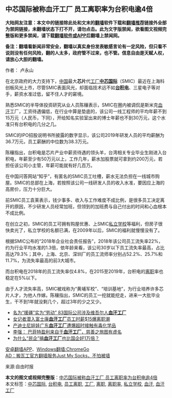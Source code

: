  <h2>中芯国际被称血汗工厂 员工离职率为台积电逾4倍</h2> <p class="notice"><b>大陆网友注意：本文中的链接除此处和文末的<a href="https://github.com/bannedbook/fanqiang" >翻墙</a>软件下载和<a href="https://github.com/killgcd/justmysocks/blob/master/README.md">翻墙推荐</a>链接外全部为禁网链接，未翻墙状态下打不开，请勿点击。此为文字版禁闻，欲看图文视频完整版和更多禁闻，请下载<a href="https://github.com/bannedbook/fanqiang">翻墙软件或APP</a>后翻墙上禁闻网。</p><p>备注：翻墙看新闻非常安全，翻墙以真实身份发表敏感言论有一定风险，但只看不说则没有任何风险，翻的人太多，政府管不过来，也不管。信息自由是天赋人权，请放心大胆的翻墙。</b></p>  <div class="entry"> <p>作者： 卢永山</p> <p>在北京政府的大力支持下，<span class='wp_keywordlink_affiliate'><a href="https://www.bannedbook.org/" title="中国" target="_blank">中国</a></span>最大<strong>芯片</strong>代<a href="https://www.bannedbook.org/bnews/tag/%E5%B7%A5%E5%8E%82/" class="st_tag internal_tag" rel="tag" title="标签 工厂 下的日志">工厂</a><strong><a href="https://www.bannedbook.org/bnews/tag/%E4%B8%AD%E8%8A%AF%E5%9B%BD%E9%99%85/" class="st_tag internal_tag" rel="tag" title="标签 中芯国际 下的日志">中芯国际</a></strong>（SMIC）最近在上海科创板风光上市，尽管SMIC表面风光，却面临技术远不如<strong><a href="https://www.bannedbook.org/bnews/tag/%e5%8f%b0%e7%a7%af%e7%94%b5/" class="st_tag internal_tag" rel="tag" title="标签 台积电 下的日志">台积电</a></strong>、三星电子等对手，薪资水准过低，留不住人才的窘境。 </p> <p>熟悉SMIC的半导体投资研究从业人员陈穰表示，SMIC在圈内被调侃是斯米克<a href="https://www.bannedbook.org/bnews/tag/%E8%A1%80%E6%B1%97/" class="st_tag internal_tag" rel="tag" title="标签 血汗 下的日志">血汗</a>工厂，工资待遇偏低，在行业中算是垫底的，该公司一线工程师的平均年薪不到15万元（人民币，下同），开给知名实验室出来的博士年薪也不到30万元，这个水准只有台积电的几分之几。 </p> <p>SMIC的IPO招股说明书所披露的数字显示，该公司2019年研发人员的平均薪酬为36.7万元，员工薪酬的中位数为38.3万元。</p>  <p>陈穰指出，台积电是芯片产业中薪资待遇的领头羊，台湾相关专业毕业生刚进入台积电，年薪至少有50万元以上，工作几年，薪水加股票就可拿到约200万元，若担任该公司小主管，年薪可能就有好几百万。</p> <p>在中国问答网站“知乎”，有匿名的SMIC员工吐槽，薪水无法负担在一线城市购屋。SMIC的总部在上海，若按照该公司一线研发人员的收入水准，要因应上海的高房价，压力十分巨大。</p> <p>前SMIC员工袁莱表示，钱少事多、收入与工作难度不成比例，是很多员工决定离开的原因，不少研发人员经常加班，但领到的加班费与自己付出的时间和心血根本不成比例。</p> <p>在创立之初，SMIC的员工可拥有购屋优惠、上SMIC<a href="https://www.bannedbook.org/bnews/tag/%E7%A7%81%E7%AB%8B%E5%AD%A6%E6%A0%A1/" class="st_tag internal_tag" rel="tag" title="标签 私立学校 下的日志">私立学校</a>等福利，但房子很快卖光了，私立学校的名额已满，在2009年以后，SMIC的福利就慢慢没有了。</p>  <p>根据SMIC公布的“2018年企业社会责任报告”，2018年该公司员工流失率22%，约为行业平均水准的1.3倍，依年龄来看，该公司30岁以下员工流失率最高，占比高达79.3%；其中，上海、北京、深圳厂的员工流师率分别占52.2%、25.7%和11.7%，为流失率最高的前3大城市。</p> <p>而台积电在2018年的员工流失率仅4.8%，在2015至2019年，台积电的<a href="https://www.bannedbook.org/bnews/tag/%E7%A6%BB%E8%81%8C/" class="st_tag internal_tag" rel="tag" title="标签 离职 下的日志">离职</a>率也稳定在5%以下。</p> <p>由于人才流失率高，SMIC被戏称为“黄埔军校”、“培训基地”，为行业培养许多芯片人才，为他人作嫁。陈穰指出，SMIC的员工一挖就能挖走，进来一大批毕业生，干不到1年就没剩几个，超过3年的少之又少。</p> <ul class='op-related-articles' title='相关阅读'> <li><a href='https://www.bannedbook.org/bnews/cbnews/20200302/1286991.html' target='_blank'>名为“援疆”实为“劳动” 83国际公司涉及维吾尔人<b>血汗工厂</b></a></li> <li><a href='https://www.bannedbook.org/bnews/baitai/20190303/1090557.html' target='_blank'>女记者潜入富士康<b>血汗工厂</b>员工时薪$15爆离职潮</a></li> <li><a href='https://www.bannedbook.org/bnews/baitai/20181209/1044297.html' target='_blank'>产迪士尼娃娃广东<b>血汗工厂</b>遭爆超时接触有毒化学品</a></li> <li><a href='https://www.bannedbook.org/bnews/baitai/20100923/1020934.html' target='_blank'>李强&#65306; 巴菲特盈利来自于<b>血汗工厂</b>&#65292;慈善之旅图有虚名</a></li> <li><a href='https://www.bannedbook.org/bnews/baitai/20181019/1015657.html' target='_blank'>为什么“民企”搞<b>血汗工厂</b>也比国企好1万倍？</a></li> </ul> <div class="texttj"> <a href="https://github.com/bannedbook/fanqiang/wiki/%E7%A6%81%E9%97%BB%E7%BD%91%E5%AE%89%E5%8D%93%E7%BF%BB%E5%A2%99%E6%96%B0%E9%97%BBAPP" target="_blank">安卓翻墙APP</a>、<a href="https://github.com/bannedbook/fanqiang/wiki/Chrome%E4%B8%80%E9%94%AE%E7%BF%BB%E5%A2%99%E5%8C%85" target="_blank">Windows翻墙:ChromeGo</a><br/> <a href="https://github.com/killgcd/justmysocks/blob/master/README.md" target="_blank">AD：搬瓦工官方翻墙服务Just My Socks，不怕被墙</a> </div><p>来源:自由时报</p> <a name='sharetosocial'></a>         <div><b>本文的图文或视频完整版</b>：<a href='https://www.bannedbook.org/bnews/comments/20200802/1373664.html'>中芯国际被称血汗工厂 员工离职率为台积电逾4倍</a></div>  </div><!--END ENTRY--> <div class="postfooter"> <div>本文标签：<a href="https://www.bannedbook.org/bnews/tag/%E4%B8%AD%E8%8A%AF%E5%9B%BD%E9%99%85/" rel="tag">中芯国际</a>, <a href="https://www.bannedbook.org/bnews/tag/%e5%8f%b0%e7%a7%af%e7%94%b5/" rel="tag">台积电</a>, <a href="https://www.bannedbook.org/bnews/tag/%E5%91%98%E5%B7%A5%E7%A6%BB%E8%81%8C/" rel="tag">员工离职</a>, <a href="https://www.bannedbook.org/bnews/tag/%E5%B7%A5%E5%8E%82/" rel="tag">工厂</a>, <a href="https://www.bannedbook.org/bnews/tag/%E7%A6%BB%E8%81%8C/" rel="tag">离职</a>, <a href="https://www.bannedbook.org/bnews/tag/%E7%A6%BB%E8%81%8C%E7%8E%87/" rel="tag">离职率</a>, <a href="https://www.bannedbook.org/bnews/tag/%E7%A7%81%E7%AB%8B%E5%AD%A6%E6%A0%A1/" rel="tag">私立学校</a>, <a href="https://www.bannedbook.org/bnews/tag/%E8%A1%80%E6%B1%97/" rel="tag">血汗</a>, <a href="https://www.bannedbook.org/bnews/tag/%E8%A1%80%E6%B1%97%E5%B7%A5%E5%8E%82/" rel="tag">血汗工厂</a></div>  </div><!--END POSTFOOTER--> 